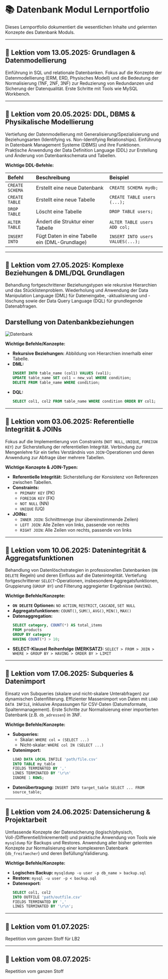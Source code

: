 # 📚 Datenbank Modul Lernportfolio

Dieses Lernportfolio dokumentiert die wesentlichen Inhalte und gelernten Konzepte des Datenbank Moduls.

---

## 📅 Lektion vom 13.05.2025: Grundlagen & Datenmodellierung

Einführung in SQL und relationale Datenbanken. Fokus auf die Konzepte der Datenmodellierung (ERM, ERD, Physisches Modell) und die Bedeutung der Normalisierung (1NF, 2NF, 3NF) zur Reduzierung von Redundanzen und Sicherung der Datenqualität. Erste Schritte mit Tools wie MySQL Workbench.

---

## 📅 Lektion vom 20.05.2025: DDL, DBMS & Physikalische Modellierung

Vertiefung der Datenmodellierung mit Generalisierung/Spezialisierung und Beziehungsarten (Identifying vs. Non-Identifying Relationships). Einführung in Datenbank Management Systeme (DBMS) und ihre Funktionen. Praktische Anwendung der Data Definition Language (DDL) zur Erstellung und Änderung von Datenbankschemata und Tabellen.

**Wichtige DDL-Befehle:**

| Befehl           | Beschreibung                                   | Beispiel                       |
| :--------------- | :--------------------------------------------- | :----------------------------- |
| `CREATE SCHEMA`  | Erstellt eine neue Datenbank                   | `CREATE SCHEMA mydb;`          |
| `CREATE TABLE`   | Erstellt eine neue Tabelle                     | `CREATE TABLE users (...);`    |
| `DROP TABLE`     | Löscht eine Tabelle                            | `DROP TABLE users;`            |
| `ALTER TABLE`    | Ändert die Struktur einer Tabelle              | `ALTER TABLE users ADD col;`   |
| `INSERT INTO`    | Fügt Daten in eine Tabelle ein (DML-Grundlage) | `INSERT INTO users VALUES(...);` |

---

## 📅 Lektion vom 27.05.2025: Komplexe Beziehungen & DML/DQL Grundlagen

Behandlung fortgeschrittener Beziehungstypen wie rekursive Hierarchien und das Stücklistenproblem. Wiederholung und Anwendung der Data Manipulation Language (DML) für Dateneingabe, -aktualisierung und -löschung sowie der Data Query Language (DQL) für grundlegende Datenabfragen.

## Darstellung von Datenbankbeziehungen
![Datenbank](https://github.com/user-attachments/assets/99269833-8e38-41a2-8e25-cfcb1c2d52b6)


**Wichtige Befehle/Konzepte:**

-   **Rekursive Beziehungen:** Abbildung von Hierarchien innerhalb einer Tabelle.
-   **DML:**
    ```sql
    INSERT INTO table_name (col1) VALUES (val1);
    UPDATE table_name SET col1 = new_val WHERE condition;
    DELETE FROM table_name WHERE condition;
    ```
-   **DQL:**
    ```sql
    SELECT col1, col2 FROM table_name WHERE condition ORDER BY col1;
    ```

---

## 📅 Lektion vom 03.06.2025: Referentielle Integrität & JOINs

Fokus auf die Implementierung von Constraints (`NOT NULL`, `UNIQUE`, `FOREIGN KEY`) zur Sicherstellung der referentiellen Integrität. Verbindung zur Mengenlehre für ein tiefes Verständnis von `JOIN`-Operationen und deren Anwendung zur Abfrage über mehrere Tabellen.

**Wichtige Konzepte & JOIN-Typen:**

-   **Referentielle Integrität:** Sicherstellung der Konsistenz von Referenzen zwischen Tabellen.
-   **Constraints:**
    -   `PRIMARY KEY` (PK)
    -   `FOREIGN KEY` (FK)
    -   `NOT NULL` (NN)
    -   `UNIQUE` (UQ)
-   **JOINs:**
    -   `INNER JOIN`: Schnittmenge (nur übereinstimmende Zeilen)
    -   `LEFT JOIN`: Alle Zeilen von links, passende von rechts
    -   `RIGHT JOIN`: Alle Zeilen von rechts, passende von links

---

## 📅 Lektion vom 10.06.2025: Datenintegrität & Aggregatsfunktionen

Behandlung von Datenlöschstrategien in professionellen Datenbanken (`ON DELETE` Regeln) und deren Einfluss auf die Datenintegrität. Vertiefung fortgeschrittener `SELECT`-Operationen, insbesondere Aggregatsfunktionen, Gruppierung (`GROUP BY`) und Filterung aggregierter Ergebnisse (`HAVING`).

**Wichtige Befehle/Konzepte:**

-   **`ON DELETE` Optionen:** `NO ACTION`, `RESTRICT`, `CASCADE`, `SET NULL`
-   **Aggregatsfunktionen:** `COUNT()`, `SUM()`, `AVG()`, `MIN()`, `MAX()`
-   **Datenaggregation:**
    ```sql
    SELECT category, COUNT(*) AS total_items
    FROM products
    GROUP BY category
    HAVING COUNT(*) > 10;
    ```
-   **SELECT-Klausel Reihenfolge (MERKSATZ):** `SELECT > FROM > JOIN > WHERE > GROUP BY > HAVING > ORDER BY > LIMIT`

---

## 📅 Lektion vom 17.06.2025: Subqueries & Datenimport

Einsatz von Subqueries (skalare und nicht-skalare Unterabfragen) zur dynamischen Datenfilterung. Effizienter Massenimport von Daten mit `LOAD DATA INFILE`, inklusive Anpassungen für CSV-Daten (Datumsformate, Spaltenmanagement). Erste Schritte zur Normalisierung einer importierten Datenbank (z.B. `db_adressen`) in 3NF.

**Wichtige Befehle/Konzepte:**

-   **Subqueries:**
    -   Skalar: `WHERE col = (SELECT ...)`
    -   Nicht-skalar: `WHERE col IN (SELECT ...)`
-   **Datenimport:**
    ```sql
    LOAD DATA LOCAL INFILE 'path/file.csv'
    INTO TABLE my_table
    FIELDS TERMINATED BY ','
    LINES TERMINATED BY '\r\n'
    IGNORE 1 ROWS;
    ```
-   **Datenübertragung:** `INSERT INTO target_table SELECT ... FROM source_table;`

---

## 📅 Lektion vom 24.06.2025: Datensicherung & Projektarbeit

Umfassende Konzepte der Datensicherung (logisch/physisch, Voll-/Differentiell/Inkrementell) und praktische Anwendung von Tools wie `mysqldump` für Backups und Restores. Anwendung aller bisher gelernten Konzepte zur Normalisierung einer komplexeren Datenbank (`db_freifaecher`) und deren Befüllung/Validierung.

**Wichtige Befehle/Konzepte:**

-   **Logisches Backup:** `mysqldump -u user -p db_name > backup.sql`
-   **Restore:** `mysql -u user -p < backup.sql`
-   **Datenexport:**
    ```sql
    SELECT col1, col2
    INTO OUTFILE 'path/outfile.csv'
    FIELDS TERMINATED BY ','
    LINES TERMINATED BY '\r\n';
    ```

---

## 📅 Lektion vom 01.07.2025:

Repetition vom ganzen Stoff für LB2

---

## 📅 Lektion vom 08.07.2025:

Repetition vom ganzen Stoff
